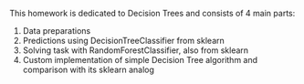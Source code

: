 This homework is dedicated to Decision Trees and consists of 4 main parts:

1. Data preparations
2. Predictions using DecisionTreeClassifier from sklearn
3. Solving task with RandomForestClassifier, also from sklearn
4. Custom implementation of simple Decision Tree algorithm and comparison with its sklearn analog
